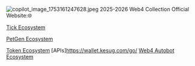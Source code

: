 ![copilot_image_1753161247628.jpeg](https://github.com/user-attachments/assets/662c1fe3-5773-4b11-b786-9aac16e0a0ff)
2025-2026 Web4 Collection Official Website:🌐

[Tick Ecosystem](https://tick.rf.gd/mint)

[PetGen Ecosystem](https://petgen.rf.gd)

[Token Ecosystem](https://wallet.kesug.com/asset/stack)
[APIs]https://wallet.kesug.com/go/
[Web4 Autobot Ecosystem](https://wallet.kesug.com/go/bot)
